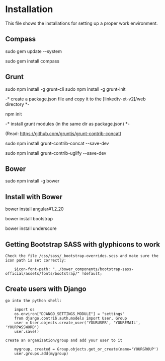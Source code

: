 Installation
===========

This file shows the installations for setting up a proper work environment.


Compass
--------------

sudo gem update --system

sudo gem install compass


Grunt
--------------

sudo npm install -g grunt-cli
sudo npm install -g grunt-init


-* create a package.json file and copy it to the [linkedtv-et-v2]/web directory *-

npm init


-* install grunt modules (in the same dir as package.json) *-

(Read: https://github.com/gruntjs/grunt-contrib-concat)

sudo npm install grunt-contrib-concat --save-dev

sudo npm install grunt-contrib-uglify --save-dev



Bower
--------------

sudo npm install -g bower



Install with Bower
--------------

bower install angular#1.2.20

bower install bootstrap

bower install underscore



Getting Bootstrap SASS with glyphicons to work
--------------

	Check the file /css/sass/_bootstrap-overrides.scss and make sure the icon path is set correctly:

		$icon-font-path: "../bower_components/bootstrap-sass-official/assets/fonts/bootstrap/" !default;



Create users with Django
--------------


	go into the python shell:

		import os
		os.environ["DJANGO_SETTINGS_MODULE"] = "settings"
		from django.contrib.auth.models import User, Group
		user = User.objects.create_user('YOURUSER', 'YOUREMAIL', 'YOURPASSWORD')
		user.save()

	create an organization/group and add your user to it

		mygroup, created = Group.objects.get_or_create(name='YOURGROUP')
		user.groups.add(mygroup)

